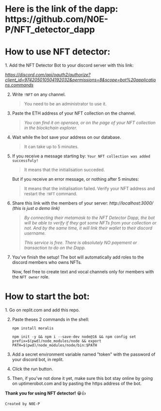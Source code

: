 <h1>Here is the link of the dapp: https://github.com/N0E-P/NFT_detector_dapp </h1>

<h1>How to use NFT detector:</h1>
1. Add the NFT Detector Bot to your discord server with this link:

_https://discord.com/api/oauth2/authorize?client_id=974205010504192032&permissions=8&scope=bot%20applications.commands_

2. Write ```!NFT``` on any channel.
   > You need to be an administrator to use it.


4. Paste the ETH address of your NFT collection on the channel.
   > _You can find it on opensea, or on the page of your NFT collection in the blockchain explorer._

5. Wait while the bot save your address on our database.
   > It can take up to 5 minutes.
7. If you receive a message starting by: ```Your NFT collection was added successfuly!```
   > It means that the initialisation succeded.

    But if you receive an error message, or nothing after 5 minutes:
   > It means that the initialisation failed. Verify your NFT address and restart the  ```!NFT``` command.

6. Share this link with the members of your server: _http://localhost:3000/_ _(this is just a demo link)_
   > _By connecting their metamask to the NFT Detector Dapp, the bot will be able to verify if they got some NFTs from your collection or not. And by the same time, it will link their wallet to their discord username._
   >
   > _This service is free. There is absolutely NO payement or transaction to do on the Dapp._ 
   
7. You've finish the setup! The bot will automatically add roles to the discord members who owns NFTs.

   Now, feel free to create text and vocal channels only for members with the ```NFT owner``` role.

<h1>How to start the bot:</h1>
1. Go on replit.com and add this repo.

2. Paste theses 2 commands in the shell:
   
       npm install moralis

       npm init -y && npm i --save-dev node@16 && npm config set prefix=$(pwd)/node_modules/node && export PATH=$(pwd)/node_modules/node/bin:$PATH


4. Add a secret environment variable named "token" with the password of your discord bot, in replit.
   
6. Click the run button.

7. Then, if you've not done it yet, make sure this bot stay online by going on uptimerobot.com and by pasting the https address of the bot.

**Thank you for using NFT detector!** :grin::thumbsup:

```Created by N0E-P```
